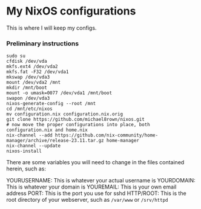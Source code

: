 # My NixOS configurations

This is where I will keep my configs.

### Preliminary instructions

```
sudo su
cfdisk /dev/vda
mkfs.ext4 /dev/vda2
mkfs.fat -F32 /dev/vda1
mkswap /dev/vda3
mount /dev/vda2 /mnt
mkdir /mnt/boot
mount -o umask=0077 /dev/vda1 /mnt/boot
swapon /dev/vda3
nixos-generate-config --root /mnt
cd /mnt/etc/nixos
mv configuration.nix configuration.nix.orig
git clone https://github.com/michael8rown/nixos.git
# now move the proper configurations into place, both configuration.nix and home.nix
nix-channel --add https://github.com/nix-community/home-manager/archive/release-23.11.tar.gz home-manager
nix-channel --update
nixos-install
```

There are some variables you will need to change in the files contained herein, such as:

YOURUSERNAME: This is whatever your actual username is
YOURDOMAIN: This is whatever your domain is
YOUREMAIL: This is your own email address
PORT: This is the port you use for sshd
HTTP/ROOT: This is the root directory of your webserver, such as `/var/www` or `/srv/httpd`


